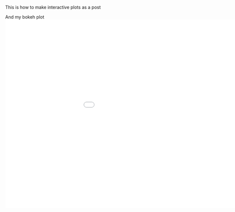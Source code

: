 This is how to make interactive plots as a post


And my bokeh plot
<embed 
       type="text/html" 
       src="/periodic.html"
       width="1100"
       height="600"
       >
</embed>